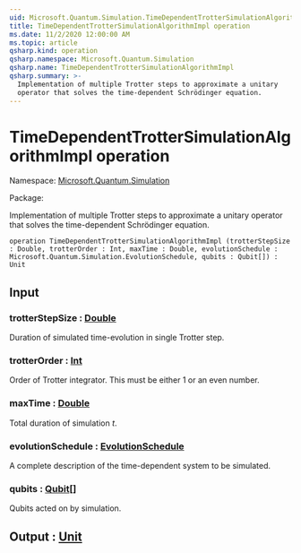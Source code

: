 ```yaml
---
uid: Microsoft.Quantum.Simulation.TimeDependentTrotterSimulationAlgorithmImpl
title: TimeDependentTrotterSimulationAlgorithmImpl operation
ms.date: 11/2/2020 12:00:00 AM
ms.topic: article
qsharp.kind: operation
qsharp.namespace: Microsoft.Quantum.Simulation
qsharp.name: TimeDependentTrotterSimulationAlgorithmImpl
qsharp.summary: >-
  Implementation of multiple Trotter steps to approximate a unitary
  operator that solves the time-dependent Schrödinger equation.
---
```


# TimeDependentTrotterSimulationAlgorithmImpl operation

Namespace: [Microsoft.Quantum.Simulation](xref:Microsoft.Quantum.Simulation)

Package: [](https://nuget.org/packages/)


Implementation of multiple Trotter steps to approximate a unitaryoperator that solves the time-dependent Schrödinger equation.

```qsharp
operation TimeDependentTrotterSimulationAlgorithmImpl (trotterStepSize : Double, trotterOrder : Int, maxTime : Double, evolutionSchedule : Microsoft.Quantum.Simulation.EvolutionSchedule, qubits : Qubit[]) : Unit
```


## Input

### trotterStepSize : [Double](xref:microsoft.quantum.lang-ref.double)

Duration of simulated time-evolution in single Trotter step.


### trotterOrder : [Int](xref:microsoft.quantum.lang-ref.int)

Order of Trotter integrator. This must be either 1 or an even number.


### maxTime : [Double](xref:microsoft.quantum.lang-ref.double)

Total duration of simulation $t$.


### evolutionSchedule : [EvolutionSchedule](xref:Microsoft.Quantum.Simulation.EvolutionSchedule)

A complete description of the time-dependent system to be simulated.


### qubits : [Qubit](xref:microsoft.quantum.lang-ref.qubit)[]

Qubits acted on by simulation.



## Output : [Unit](xref:microsoft.quantum.lang-ref.unit)

